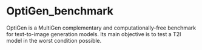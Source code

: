 # OptiGen_benchmark
OptiGen is a MultiGen complementary and computationally-free benchmark for text-to-image generation models. Its main objective is to test a T2I model in the worst condition possible.
